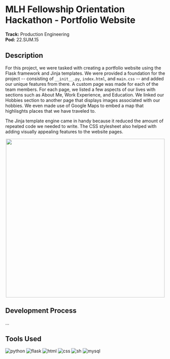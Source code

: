 # MLH Fellowship Orientation Hackathon - Portfolio Website
**Track:** Production Engineering  
**Pod:** 22.SUM.15  

## Description
For this project, we were tasked with creating a portfolio website using the Flask framework and Jinja templates. We were provided a foundation for the project -- consisting of `__init__.py`, `index.html`, and `main.css` -- and added our unique features from there. A custom page was made for each of the team members. For each page, we listed a few aspects of our lives with sections such as About Me, Work Experience, and Education. We linked our Hobbies section to another page that displays images associated with our hobbies. We even made use of Google Maps to embed a map that highlisghts places that we have traveled to.

The Jinja template engine came in handy because it reduced the amount of repeated code we needed to write. The CSS stylesheet also helped with adding visually appealing features to the website pages.

<p align="center">
  <img src="https://user-images.githubusercontent.com/65676639/175757040-f5d10d35-8774-48c0-8f19-96e946556942.png" width="500">
</p>

## Development Process
...

## Tools Used
![python](https://img.shields.io/badge/Python-FFD43B?style=for-the-badge&logo=python&logoColor=blue)
![flask](https://img.shields.io/badge/Flask-000000?style=for-the-badge&logo=flask&logoColor=white)
![html](https://img.shields.io/badge/HTML5-E34F26?style=for-the-badge&logo=html5&logoColor=white)
![css](https://img.shields.io/badge/CSS3-1572B6?style=for-the-badge&logo=css3&logoColor=white)
![sh](https://img.shields.io/badge/Shell_Script-121011?style=for-the-badge&logo=gnu-bash&logoColor=white)
![mysql](https://img.shields.io/badge/MySQL-005C84?style=for-the-badge&logo=mysql&logoColor=white)
